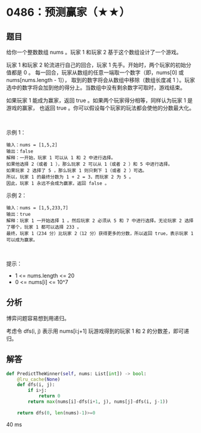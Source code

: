 # 0486：预测赢家（★★）


## 题目

给你一个整数数组 nums 。玩家 1 和玩家 2 基于这个数组设计了一个游戏。

玩家 1 和玩家 2 轮流进行自己的回合，玩家 1 先手。开始时，两个玩家的初始分值都是 0 。
每一回合，玩家从数组的任意一端取一个数字（即，nums[0] 或 nums[nums.length - 1]），
取到的数字将会从数组中移除（数组长度减 1 ）。玩家选中的数字将会加到他的得分上。当数组中没有剩余数字可取时，游戏结束。

如果玩家 1 能成为赢家，返回 true 。如果两个玩家得分相等，同样认为玩家 1 是游戏的赢家，
也返回 true 。你可以假设每个玩家的玩法都会使他的分数最大化。

 

示例 1：

    输入：nums = [1,5,2]
    输出：false
    解释：一开始，玩家 1 可以从 1 和 2 中进行选择。
    如果他选择 2（或者 1 ），那么玩家 2 可以从 1（或者 2 ）和 5 中进行选择。
    如果玩家 2 选择了 5 ，那么玩家 1 则只剩下 1（或者 2 ）可选。 
    所以，玩家 1 的最终分数为 1 + 2 = 3，而玩家 2 为 5 。
    因此，玩家 1 永远不会成为赢家，返回 false 。
示例 2：

    输入：nums = [1,5,233,7]
    输出：true
    解释：玩家 1 一开始选择 1 。然后玩家 2 必须从 5 和 7 中进行选择。无论玩家 2 选择了哪个，玩家 1 都可以选择 233 。
    最终，玩家 1（234 分）比玩家 2（12 分）获得更多的分数，所以返回 true，表示玩家 1 可以成为赢家。
 

提示：
- 1 <= nums.length <= 20
- 0 <= nums[i] <= 10^7



## 分析

博弈问题容易想到用递归。

考虑令 dfs(i, j) 表示用 nums[i:j+1] 玩游戏得到的玩家 1 和 2 的分数差，即可递归。 


## 解答

```python
def PredictTheWinner(self, nums: List[int]) -> bool:
    @lru_cache(None)
    def dfs(i, j):
        if i>j:
            return 0
        return max(nums[i]-dfs(i+1, j), nums[j]-dfs(i, j-1))
    
    return dfs(0, len(nums)-1)>=0
```
40 ms
